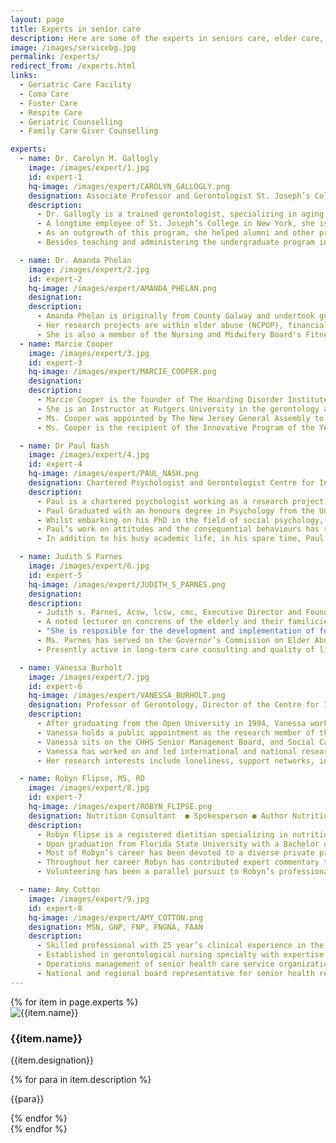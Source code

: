 ```yaml
---
layout: page
title: Experts in senior care
description: Here are some of the experts in seniors care, elder care, assisted living homes, coma care, dementia care, Alzheimer's care, respite care, foster care, hospice care, domicilary care, Geriatric Care Facility, old age home, bed ridden patients, Intervention patients, tracheotomy patients, colostomy, catheter, nasal feeding, PEG feeding, geriatric counseling, senior counseling, old age care, home nursing, elderly care taker,senior care giver,trained home nurses, trained senior carer, gerentology experts, research, seminar, international faculty in gerentology.
image: /images/servicebg.jpg
permalink: /experts/
redirect_from: /experts.html
links:
  - Geriatric Care Facility
  - Coma Care
  - Foster Care
  - Respite Care
  - Geriatric Counselling
  - Family Care Giver Counselling

experts:
  - name: Dr. Carolyn M. Gallogly
    image: /images/expert/1.jpg
    id: expert-1
    hq-image: /images/expert/CAROLYN_GALLOGLY.png
    designation: Associate Professor and Gerontologist St. Joseph’s College New York
    description:
      - Dr. Gallogly is a trained gerontologist, specializing in aging policy, educational gerontology and caregiving issues.  She entered the field of gerontology in the 1970’s, studying at the University of Michigan, and then later completed her doctoral work at Stony Brook University in New York. She is an active member of the Gerontological Society of America, and regularly presents papers at the annual conferences.
      - A longtime employee of St. Joseph’s College in New York, she is the Chairperson of the Department of Community Health and Human Services, where she has taught gerontology to nurses for many years. She developed a Certificate in Gerontology for the College, focusing on the biology, psychology and social aspects of aging.
      - As an outgrowth of this program, she helped alumni and other professionals found the Gerontology Professionals of Long Island in 1990. This organization is a professional networking group in the New York area for nurses, social workers, housing administrators, home care directors, and others in the field of gerontology.For many years, Dr. Gallogly was the editor of their professional newsletter, Prime Lines, but has now switched to web journalism, with the website, gpli.org.
      - Besides teaching and administering the undergraduate program in health and human services at St.Joseph’s College, Dr. Gallogly has two other roles at the institution. She is the Director of a Weekend College program, which offers courses to working adults on Saturdays and Sunday mornings, every other weekend. Finally, she is the new Director for the Master’s of Science in Human Services Leadership, Long Island Campus. Dr. Gallogly resides in Bayport, New York, along with her husband Robert Bright. They have two adult children, Andrew and Molly, one in Michigan, and the other in Wales.  Besides their commitment to their professions and family, Bob and Carolyn also enjoy travel, pedal kayaking, and gardening.

  - name: Dr. Amanda Phelan
    image: /images/expert/2.jpg
    id: expert-2
    hq-image: /images/expert/AMANDA_PHELAN.png
    designation:
    description:
      - Amanda Phelan is originally from County Galway and undertook general nurse training in Portiuncula Hospital, Ballinasloe, Co Galway. Following this she undertook a programme in midwifery in Homerton Hospital in London and a Higher Diploma in Public Health Nursing in UCD. She completed a BNS in Dublin City University and an MSc Nursing (Education) and PhD in UCD.  Her research interests are elder abuse, particularly financial abuse of older people, public health, care of older people and child protection and welfare. She is also interested in health services management in the context of missed care in nursing.
      - Her research projects are within elder abuse (NCPOP), financial abuse of vulnerable adults (Northern Ireland Health and Social Care) and missed care, health economics and workforce planning in community nursing (INMO), caregivers and dementia (HRB), Ageism (EU COST), Citizen advocacy for vulnerable adults (SAGE & HSE), community nursing -evidence based models (DOH) and financial abuse of vulnerable adults in Irish banking services (BPFI).
      - She is also a member of the Nursing and Midwifery Board's Fitness to Practice committee and serve on the editorial boards of International Journal of Older People Nursing, Sage Open and the International Journal of Nursing & Clinical Practices. She also act as a journal reviewer for international publications such as Nursing Inquiry, International Journal of Nursing Studies, Journal of Advanced Nursing, Archives of Geriatrics and Gerontology, International Journal of Older People Nursing, Public Health Nursing, Journal of Adult Protection, Journal of Applied Gerontology and the Canadian Review of Social Policy.
  - name: Marcie Cooper
    image: /images/expert/3.jpg
    id: expert-3
    hq-image: /images/expert/MARCIE_COOPER.png
    designation:
    description:
      - Marcie Cooper is the founder of The Hoarding Disorder Institute, a training center to address the emotional, physical, social, financial and legal effects that accompany hoarding disorder. She is a social worker, a professional geriatric care manager and gerontology educator with more than 35 years’ experience providing specialized services to the geriatric community.
      - She is an Instructor at Rutgers University in the gerontology advanced certification program. She has been guest lecturer to organizations including the International Conference on Care Management, National Conference on Aging, Assisted Living Facility Association and the National Association of Social Workers. She is an Expert Commentator for Boston University's Institute for Geriatric Social Work.
      - Ms. Cooper was appointed by The New Jersey General Assembly to the New Jersey Elderly Person Suicide Prevention Advisory Council. Ms. Cooper serves as President of the NJ Chapter of the National Association of Professional Geriatric Care Managers, serves as Director of the Society on Aging of New Jersey and is a member of the Forum of NJ Healthcare Professionals for the Alzheimer's Association.
      - Ms. Cooper is the recipient of the Innovative Program of the Year award from the American Association of Services for the Aging. She has won other national awards including the Distinguished Achievement Award for Best Newly Developed Service from the Society on Aging. Ms. Cooper received her Masters degree in social work from Yeshiva University and holds a B.A. in music therapy from Montclair State University.

  - name: Dr Paul Nash
    image: /images/expert/4.jpg
    id: expert-4
    hq-image: /images/expert/PAUL_NASH.png
    designation: Chartered Psychologist and Gerontologist Centre for Innovative aging
    description:
      - Paul is a chartered psychologist working as a research project manager in the Centre for Innovative aging at Swansea University. He has a developed a niche within social gerontology at Swansea, specializing in the psychological constructs of aging and ageism.
      - Paul Graduated with an honours degree in Psychology from the University of Glamorgan where he was actively encouraged to continue into postgraduate education. From this point, Paul embarked on teaching research methodologies to undergraduate students whilst completing his MPhil degree. Following the completion of the Masters programme and acceptance onto the doctoral scheme, Paul joined the Office for National Statistics, a governmental body for generating national data, as a Senior Survey Methodologist. Here, Paul used his psychological underpinning whilst further increasing his knowledge of large level data sets.
      - Whilst embarking on his PhD in the field of social psychology, Paul chose to specialize in attitudes specifically regarding older people, the topic he has since carved a niche in. He secured a job running a research project at Swansea University where he quickly became an integral part of the Centre for Innovative aging. On the back of his first position at Swansea, Paul has acted as an advisor to both private and governmental bodies, imparting research into everyday solutions to increase the quality of life and wellbeing for older adults. His most recent role has enabled him to speak on a global stage about key issues such as dementia, housing and social care, concepts of frailty and, as today, attitudes towards older people.
      - Paul’s work on attitudes and the consequential behaviours has resulted in several international research collaborations where he is currently working to develop an educational tool to reduce ageism. In research, teaching and external consultancy, Paul has engaged with people on a number of topics, sharing his expertise in research methods, psychology and gerontology alike. It is this ability to communicate that has enabled Paul to achieve a lot in a comparatively short period of time.
      - In addition to his busy academic life, in his spare time, Paul is an enthusiastic supporter of disability sport. He is an international athletics official which is resulting in his being part of both the upcoming Olympic and Paralympic games in London this summer.

  - name: Judith S Parnes
    image: /images/expert/6.jpg
    id: expert-5
    hq-image: /images/expert/JUDITH_S_PARNES.png
    designation:
    description:
      - Judith s. Parnes, Acsw, lcsw, cmc, Executive Director and Founder of Elder Life Management, is a nationally recognized Gerontologist, holding advanced graduate degrees, certification, and  coursework in social work, Aging and Public Health. Ms. Parnes is presently completing her doctral studies in Medical Humanities focusing on Long Term Care and Bio-Medical issues.
      - A noted lecturer on concrens of the elderly and their familicies, Ms. Parnes has taught coursework at Rutgers University as well as at community collages throughout New Jersey.
      - "She is resposible for the development and implementation of four model programs in the State of New Jersey: Protective Services for the Elderly, the Office of Public Guardian, Elder Life Management, Inc., and the family safe Home program for Abused and Neglected Elderly. Ms. Parnes has vast experience as a Corporate Elder Assistance Provider, working directly with employees of such companies as Prudentioal, Continental Data, and AT & T/Bell Labs. Ms. Parnes publishes an elder care newsletter, Elder LifeMatters, which offers eduction and information on topics of interest for semior citizens and caregivers of the elderly."
      - Ms. Parnes has served on the Governor’s Commission on Elder Abuse, and is Past Chair of the New Jersey Long Term Care planning Committee. She is Co-founder of the New Jersey Long Coalition for the protection of Vulnerable Adults.
      - Presently active in long-term care consulting and quality of life concerns for the elderly, Ms. Parnes serves as Chairperson of the Bioethics Case  Consultation Committee for Long Term Care Facilities in Monmouth Country, and is a member of the state Long term care  Advisory Ethic Consortium ot the office of the state ombudsman. Ms. Parnes has been featured on CBS, NBC and PBS broadcasts, as well as in numerous national news publications.

  - name: Vanessa Burholt
    image: /images/expert/7.jpg
    id: expert-6
    hq-image: /images/expert/VANESSA_BURHOLT.png
    designation: Professor of Gerontology, Director of the Centre for Innovative aging at Swansea University
    description:
      - After graduating from the Open University in 1994, Vanessa worked as a researcher at Bangor University while she undertook her PhD. After completing her PhD in 1998, Vanessa became Deputy Director of the Centre for Social Policy Research and Development at Bangor University and in 2004 took over as Director. Vanessa was awarded a personal Chair at Bangor in 2007, and shortly after moved to Swansea University, as Director of the Centre for Innovative aging. In 2016, Vanessa was also appointed Director of the pan Wales, Centre for aging and Dementia Research.
      - Vanessa holds a public appointment as the research member of the Ministerial Advisory Forum on aging and is co-Chair of the research hub of the Campaign to End Loneliness. Personal awards include Fellow of the Academy of Social Science and Senior Research Leader for Health and Care Research Wales. In 2015, she won the CHHS outstanding contribution to research award. She is a member of the ESRC Peer Review College and ESRC DTC Peer Review College. She sits on the grants panel for ESRC Future Leaders, and ESRC Grants Assessment Panel C and is member of the Board for Health and Care Research Wales.
      - Vanessa sits on the CHHS Senior Management Board, and Social Care Ethics Committee, and the Research Committee.
      - Vanessa has worked on and led international and national research projects worth approximately £11.3M, and has supervised 23 post-graduate students.
      - Her research interests include loneliness, support networks, intergenerational relationships, social exclusion rurality, migration of older people and attachment to place and she has published over 50 articles and book chapters on these topics.

  - name: Robyn Flipse, MS, RD
    image: /images/expert/8.jpg
    id: expert-7
    hq-image: /images/expert/ROBYN_FLIPSE.png
    designation: Nutrition Consultant  ● Spokesperson ● Author Nutrition Communication Services
    description:
      - Robyn Flipse is a registered dietitian specializing in nutrition communications. Having spent her career in dietetics as a counselor, teacher, writer and media spokesperson, she has become an important resource for easy-to-understand nutrition information and user-friendly suggestions to help make good eating habits part of healthy lifestyle.
      - Upon graduation from Florida State University with a Bachelor of Science degree in dietetics, Robyn went on to earn her Master of Science degree in human nutrition and dietetics from Rutgers - The State University of New Jersey. She later returned to Rutgers University and earned a Master of Arts degree in cultural anthropology with a focus on the impact of contemporary societal changes on eating behavior.
      - Most of Robyn’s career has been devoted to a diverse private practice where she provided medical nutrition therapy to individuals and small groups in central New Jersey for over 25 years. She has also served as a consultant to several global food and pharmaceutical companies and on the adjunct faculty at both the university and community college level. Robyn has expertise in the areas of sweeteners and energy balance, childhood nutrition, and the role of functional foods in Dietary Guidelines.
      - Throughout her career Robyn has contributed expert commentary to national publications and media outlets, such as CNN, The New York Times, and SELF, plus numerous affiliate television and radio stations reached in her satellite and ground media tours. She is the author of many popular consumer diet and nutrition books, including The Wedding Dress Diet and Fighting the Freshman Fifteen, and several magazine, newsletter and web site articles.
      - Volunteering has been a parallel pursuit to Robyn’s professional career. She has devoted her time to the Monmouth-Ocean County FoodBank, Trinity Church Saturday Soup Kitchen and the Two River Theater Company to name a few of her favorite groups. She is a native of the Jersey Shore and now makes her home in Bradley Beach where she tends a large organic vegetable garden and a yard full of purple perennial flowers.

  - name: Amy Cotton
    image: /images/expert/9.jpg
    id: expert-8
    hq-image: /images/expert/AMY_COTTON.png
    designation: MSN, GNP, FNP, FNGNA, FAAN
    description:
      - Skilled professional with 25 year’s clinical experience in the specialty of gerontological nursing. Current gerontological nursing practice in hospital, nursing facility, assisted living, home health and community based environments.  Previous experience in primary care outpatient setting.
      - Established in gerontological nursing specialty with expertise in older adult assessment, treatment, education, research, and service development. National and regional expert in senior health care.
      - Operations management of senior health care service organization includes clinical care quality oversight, regulatory compliance, human resource management, safety program and fiscal planning.
      - National and regional board representative for senior health related organizations. International program development in gerontological nursing.
---
```


<div class="experts">
  <div class="row">
    {% for item in page.experts %}
    <div class="col-12">
      <div class="card shadow border mb-3 mb-md-5">
        <div class="row">
          <div class="col-12 col-md-3">
            <img src="{{item.image}}" alt="{{item.name}}" />
          </div>
          <div class="col-12 col-md-9 align-self-center">
            <h3>{{item.name}}</h3>
            <p>{{item.designation}}</p>
          </div>
        </div>
        <div class="row">
          <div class="col-12">
            <div class="p-3">
              {% for para in item.description %}
              <p>{{para}}</p>
              {% endfor %}
            </div>
          </div>
        </div>
      </div>
    </div>
    {% endfor %}
  </div>
</div>
